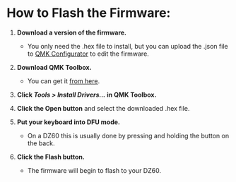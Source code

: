 # How to Flash the Firmware:

1. **Download a version of the firmware.**
    * You only need the .hex file to install, but you can upload the .json file to [QMK Configurator](https://config.qmk.fm/#/dz60/LAYOUT_60_ansi) to edit the firmware.


2. **Download QMK Toolbox.**
    * You can get it [from here](https://github.com/qmk/qmk_toolbox/releases).


3. **Click *Tools > Install Drivers...* in QMK Toolbox.**


4. **Click the Open button** and select the downloaded .hex file.


5. **Put your keyboard into DFU mode.**
    * On a DZ60 this is usually done by pressing and holding the button on the back.


6. **Click the Flash button.**
    * The firmware will begin to flash to your DZ60.
